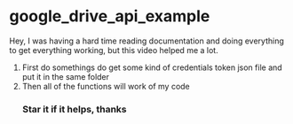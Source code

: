 # google_drive_api_example

Hey, I was having a hard time reading documentation and doing everything to get everything working, but this video helped me a lot.

<ol>
<li> First do somethings do get some kind of credentials token json file and put it in the same folder </li>
<li> Then all of the functions will work of my code </li>

<h3>Star it if it helps, thanks </h3>
